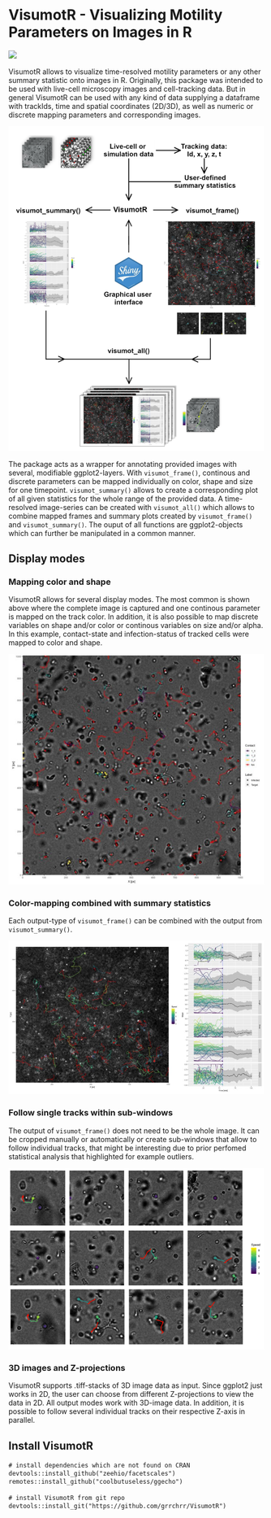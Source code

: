 
# VisumotR - Visualizing Motility Parameters on Images in R
<!-- badges: start -->
![](https://img.shields.io/badge/lifecycle-alpha-orange.svg)
<!-- badges: end -->
 
VisumotR allows to visualize time-resolved motility parameters or any other summary statistic onto images in R. Originally, this package was intended to be used with live-cell microscopy images and cell-tracking data. But in general VisumotR can be used with any kind of data supplying a dataframe with trackIds, time and spatial coordinates (2D/3D), as well as numeric or discrete mapping parameters and corresponding images.

![Concepts of VisumotR](images/visumotr_concept.png)

The package acts as a wrapper for annotating provided images with several, modifiable ggplot2-layers. With `visumot_frame()`, continous and discrete parameters can be mapped individually on color, shape and size for one timepoint. `visumot_summary()` allows to create a corresponding plot of all given statistics for the whole range of the provided data. A time-resolved image-series can be created with `visumot_all()` which allows to combine mapped frames and summary plots created by `visumot_frame()` and `visumot_summary()`. The ouput of all functions are ggplot2-objects which can further be manipulated in a common manner.

## Display modes

### Mapping color and shape
VisumotR allows for several display modes. The most common is shown above where the complete image is captured and one continous parameter is mapped on the track color. In addition, it is also possible to map discrete variables on shape and/or color or continous variables on size and/or alpha. In this example, contact-state and infection-status of tracked cells were mapped to color and shape.

![Mapping contact state and infection state](images/shape_color.jpg)

### Color-mapping combined with summary statistics
Each output-type of `visumot_frame()` can be combined with the output from `visumot_summary()`.

![Output from visumot_frame() combined with visumot_summary()](images/frame_summary.jpg)

### Follow single tracks within sub-windows
The output of `visumot_frame()` does not need to be the whole image. It can be cropped manually or automatically or create sub-windows that allow to follow individual tracks, that might be interesting due to prior perfomed statistical analysis that highlighted for example outliers.

![Sub-window output](images/visu_sub.png)

### 3D images and Z-projections
VisumotR supports .tiff-stacks of 3D image data as input. Since ggplot2 just works in 2D, the user can choose from different Z-projections to view the data in 2D. All output modes work with 3D-image data. In addition, it is possible to follow several individual tracks on their respective Z-axis in parallel.


## Install VisumotR
```{r}
# install dependencies which are not found on CRAN
devtools::install_github("zeehio/facetscales")
remotes::install_github("coolbutuseless/ggecho")

# install VisumotR from git repo
devtools::install_git("https://github.com/grrchrr/VisumotR")
```
